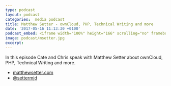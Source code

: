 ```yaml
---
type: podcast
layout: podcast
categories:  media podcast
title: Matthew Setter - ownCloud, PHP, Technical Writing and more
date: '2017-05-16 11:13:30 +0100'
podcast_embed: <iframe width="100%" height="166" scrolling="no" frameborder="no" src="https://w.soundcloud.com/player/?url=https%3A//api.soundcloud.com/tracks/322784548&amp;color=ff5500&amp;auto_play=false&amp;hide_related=false&amp;show_comments=true&amp;show_user=true&amp;show_reposts=false"></iframe>
image: podcast/msetter.jpg
excerpt:
---
```


In this episode Cate and Chris speak with Matthew Setter about ownCloud, PHP, Technical Writing and more.

-   [matthewsetter.com](https://www.matthewsetter.com/)
-   [@settermjd](https://twitter.com/settermjd)
